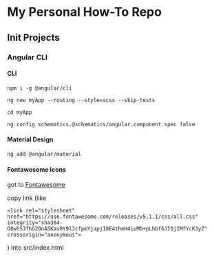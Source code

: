 # My Personal How-To Repo
## Init Projects
### Angular CLI
#### CLI

```npm i -g @angular/cli```

``` ng new myApp --routing --style=scss --skip-tests ```

``` cd myApp ```

``` ng config schematics.@schematics/angular.component.spec false ```

#### Material Design

``` ng add @angular/material ```

#### Fontawesome Icons

got to [Fontawesome](https://fontawesome.com/how-to-use/on-the-web/setup/getting-started?using=web-fonts-with-css)

copy link (like

  ``` <link rel="stylesheet" href="https://use.fontawesome.com/releases/v5.1.1/css/all.css" integrity="sha384-O8whS3fhG2OnA5Kas0Y9l3cfpmYjapjI0E4theH4iuMD+pLhbf6JI0jIMfYcK3yZ" crossorigin="anonymous"> ```

  ) into src/index.html
